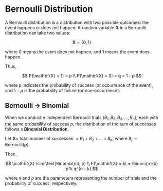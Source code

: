 # **Bernoulli Distribution**

A Bernoulli distribution is a distribution with two possible outcomes: the event happens or does not happen. A random variable $\mathbf{X}$ in a Bernoulli distribution can take two values:

$$
\mathbf{X} = \{0, 1\}
$$

where 0 means the event does not happen, and 1 means the event does happen.

Thus,

$$
P(\mathbf{X} = 1) = p \\
P(\mathbf{X} = 0) = q = 1 - p 
$$

where $p$ indicates the probability of success (or occurrence of the event), and $1 - p$ is the probability of failure (or non-occurrence).

## **Bernoulli $\rightarrow$ Binomial**

When we conduct $n$ independent Bernoulli trials $(B_1, B_2, B_3, \dots, B_n)$, each with the same probability of success $p$, the distribution of the sum of successes follows a **Binomial Distribution**.

Let $\mathbf{X} =$ total number of successes $= B_1 + B_2 + \dots + B_n$, where $B_i \sim \text{Bernoulli}(p)$.

Then,

$$
\mathbf{X} \sim \text{Binomial}(n, p) \\
P(\mathbf{X} = k) = \binom{n}{k} p^k q^{n - k}
$$

where $n$ and $p$ are the parameters representing the number of trials and the probability of success, respectively.